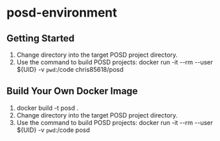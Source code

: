 # posd-environment

## Getting Started

1. Change directory into the target POSD project directory.
2. Use the command to build POSD projects: docker run -it --rm --user ${UID} -v `pwd`:/code chris85618/posd

## Build Your Own Docker Image

1. docker build -t posd .
2. Change directory into the target POSD project directory.
3. Use the command to build POSD projects: docker run -it --rm --user ${UID} -v `pwd`:/code posd
